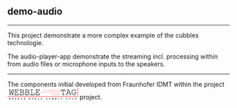 ## demo-audio

<hr/>

This project demonstrate a more complex example of the cubbles technologie.

The audio-player-app demonstrate the streaming incl. processing within from audio files or microphone inputs to the speakers.  
 
 
<hr/>
 
The components initial developed 
from Fraunhofer IDMT within the project ![WebbleTag](./WEBBLETAG.png)  project. 
  

